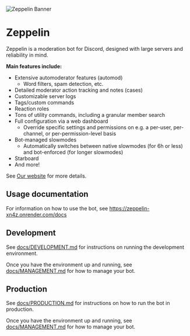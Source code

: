 ![Zeppelin Banner](assets/zepbanner.png)
# Zeppelin
Zeppelin is a moderation bot for Discord, designed with large servers and reliability in mind.

**Main features include:**
- Extensive automoderator features (automod)
  - Word filters, spam detection, etc.
- Detailed moderator action tracking and notes (cases)
- Customizable server logs
- Tags/custom commands
- Reaction roles
- Tons of utility commands, including a granular member search
- Full configuration via a web dashboard
  - Override specific settings and permissions on e.g. a per-user, per-channel, or per-permission-level basis
- Bot-managed slowmodes
  - Automatically switches between native slowmodes (for 6h or less) and bot-enforced (for longer slowmodes)
- Starboard
- And more!

See [Our website](https://zeppelin-xn4z.onrender.com) for more details.

## Usage documentation
For information on how to use the bot, see https://zeppelin-xn4z.onrender.com/docs

## Development
See [docs/DEVELOPMENT.md](docs/DEVELOPMENT.md) for instructions on running the development environment.

Once you have the environment up and running, see [docs/MANAGEMENT.md](docs/MANAGEMENT.md) for how to manage your bot.

## Production
See [docs/PRODUCTION.md](docs/PRODUCTION.md) for instructions on how to run the bot in production.

Once you have the environment up and running, see [docs/MANAGEMENT.md](docs/MANAGEMENT.md) for how to manage your bot.

